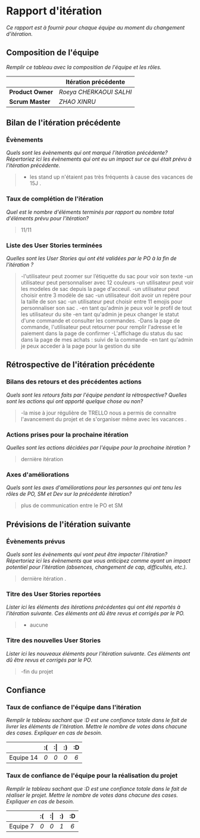 # Rapport d'itération  
*Ce rapport est à fournir pour chaque équipe au moment du changement d'itération.*

## Composition de l'équipe 
*Remplir ce tableau avec la composition de l'équipe et les rôles.*

|  &nbsp;                 | Itération précédente     |
| -------------           |-------------             |
| **Product Owner**       | *Roeya CHERKAOUI SALHI*                |
| **Scrum Master**        | *ZHAO XINRU*                 |

## Bilan de l'itération précédente  
### Évènements 
*Quels sont les évènements qui ont marqué l'itération précédente? Répertoriez ici les évènements qui ont eu un impact sur ce qui était prévu à l'itération précédente.*
> - les stand up n'étaient pas très fréquents à cause des vacances de 15J  .
 




### Taux de complétion de l'itération  
*Quel est le nombre d'éléments terminés par rapport au nombre total d'éléments prévu pour l'itération?*
> 11/11


### Liste des User Stories terminées
*Quelles sont les User Stories qui ont été validées par le PO à la fin de l'itération ?*

> -l'utilisateur peut zoomer sur l’étiquette du sac pour voir son texte
> -un utilisateur peut personnaliser avec 12 couleurs
> -un utilisateur peut voir les modeles de sac depuis la page d'acceuil.
> -un utilisateur peut choisir entre 3 modèle de sac
> -un utilisateur doit avoir un repère pour la taille de son sac
> -un utilisateur peut choisir entre 11 emojis pour personnaliser son sac .
> -en tant qu'admin je peux voir le profil de tout les utilisateur du site
> -en tant qu'admin je peux changer le statut d'une commande et consulter les commandes.
> -Dans la page de commande, l'utilisateur peut retourner pour remplir l'adresse et le paiement dans la page de confirmer
> -L'affichage du status du sac dans la page de mes achats : suivi de la commande
> -en tant qu'admin je peux acceder à la page pour la gestion du site
 


## Rétrospective de l'itération précédente
  
### Bilans des retours et des précédentes actions 
*Quels sont les retours faits par l'équipe pendant la rétrospective? Quelles sont les actions qui ont apporté quelque chose ou non?*
>-la mise à jour régulière de  TRELLO nous a permis de connaitre l'avancement du projet et de s'organiser même avec les vacances  .


### Actions prises pour la prochaine itération
*Quelles sont les actions décidées par l'équipe pour la prochaine itération ?*
> dernière itération

 
### Axes d'améliorations 
*Quels sont les axes d'améliorations pour les personnes qui ont tenu les rôles de PO, SM et Dev sur la précédente itération?*
> plus de communication entre le PO et SM 


## Prévisions de l'itération suivante  
### Évènements prévus  
*Quels sont les évènements qui vont peut être impacter l'itération? Répertoriez ici les évènements que vous anticipez comme ayant un impact potentiel pour l'itération (absences, changement de cap, difficultés, etc.).*
> dernière itération .

### Titre des User Stories reportées  
*Lister ici les éléments des itérations précédentes qui ont été reportés à l'itération suivante. Ces éléments ont dû être revus et corrigés par le PO.*
> - aucune 

### Titre des nouvelles User Stories  
*Lister ici les nouveaux éléments pour l'itération suivante. Ces éléments ont dû être revus et corrigés par le PO.*
>-fin du projet 

## Confiance 
### Taux de confiance de l'équipe dans l'itération  
*Remplir le tableau sachant que :D est une confiance totale dans le fait de livrer les éléments de l'itération. Mettre le nombre de votes dans chacune des cases. Expliquer en cas de besoin.*

|          	| :( 	| :&#124; 	| :) 	| :D 	|
|:--------:	|:----:	|:----:	    |:----:	|:----:	|
| Equipe 14 	|  *0* 	|  *0* 	    |  *0* 	|  *6* 	|

### Taux de confiance de l'équipe pour la réalisation du projet 
*Remplir le tableau sachant que :D est une confiance totale dans le fait de réaliser le projet. Mettre le nombre de votes dans chacune des cases. Expliquer en cas de besoin.*

|          	| :( 	| :&#124; 	| :) 	| :D 	|
|:--------:	|:----:	|:----:	    |:----:	|:----:	|
| Equipe 7 	|  *0* 	|  *0* 	    |  *1* 	|  *6* 	|

 
 
